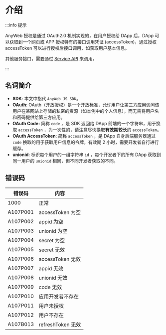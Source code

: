 # 介绍

:::info 提示

AnyWeb 授权是通过 OAuth2.0 机制实现的，在用户授权给 DApp 后，DApp 可以获取到一个网页或 APP 授权特有的接口调用凭证 (accessToken)，通过授权 accessToken
可以进行授权后接口调用，如获取用户基本信息。 

其他服务接口，需要通过 [Service API](https://wiki.anyweb.cc/docs/Service/intro) 来调用。

:::

## 名词简介

* **SDK**: 本文中指代 `AnyWeb JS SDK`。
* **OAuth**: OAuth（开放授权）是一个开放标准，允许用户让第三方应用访问该用户在某网站上存储的私密的资源（如本例中的个人信息），而无需将用户名和密码提供给第三方应用。
* **OAuth Code:** 简称 `code` ，是 SDK 返回给 DApp 前端的一个字符串，用于换取 `accessToken` ，为一次性的，请注意尽快换取**有效期较长**的 `accessToken`。
* **OAuth AccessToken**: 简称 `accessToken` ，是 DApp 自身后端服务器通过 `code` 换取的用于获取用户信息的令牌，有效期 2 小时，需要开发者自行进行缓存。
* **unionid**: 标识每个用户的一组字符串 `id` ，每个开发者下的所有 DApp 获取到同一用户的 `unionid` 相同，但不同开发者获取的不同。

## 错误码

| 错误码      | 内容              |
|----------|-----------------|
| 1000     | 正常              | 
| A107P001 | accessToken 为空  |
| A107P002 | appid 为空        |
| A107P003 | unionid 为空      |
| A107P004 | secret 为空       |
| A107P005 | secret 无效       |
| A107P006 | accessToken 无效  |
| A107P007 | appid 无效        |
| A107P008 | unionid 无效      |
| A107P009 | code 无效         |
| A107P010 | 应用开发者不存在        |
| A107P011 | 用户未授权           |
| A107P012 | 用户不存在           |
| A107B013 | refreshToken 无效 |

